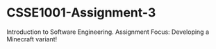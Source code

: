 # CSSE1001-Assignment-3
Introduction to Software Engineering. Assignment Focus: Developing a Minecraft variant!
